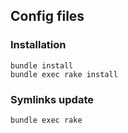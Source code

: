 ## Config files

### Installation

```
bundle install
bundle exec rake install
```

### Symlinks update

```
bundle exec rake
```
